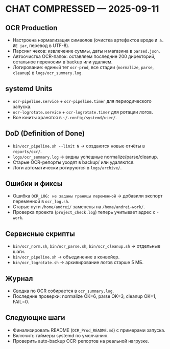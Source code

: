# CHAT COMPRESSED — 2025-09-11

## OCR Production

- Настроена нормализация символов (очистка артефактов вроде `И а. ИЕ jar`, перевод в UTF-8).
- Парсинг чеков: извлечение суммы, даты и магазина в `parsed.json`.
- Автоочистка OCR-папок: оставляем последние 200 директорий, остальное переносим в backup или удаляем.
- Логирование: единый тег `ocr-prod`, все стадии (`normalize`, `parse`, `cleanup`) в `logs/ocr_summary.log`.

## systemd Units

- `ocr-pipeline.service` + `ocr-pipeline.timer` для периодического запуска.
- `ocr-logrotate.service` + `ocr-logrotate.timer` для ротации логов.
- Все юниты хранятся в `~/.config/systemd/user/`.

## DoD (Definition of Done)

- `bin/ocr_pipeline.sh --limit N` → создаются новые отчёты в `reports/ocr/`.
- `logs/ocr_summary.log` → видны успешные normalize/parse/cleanup.
- Старые OCR-репорты уходят в backup/ или удаляются.
- Логи автоматически ротируются в `logs/archive/`.

## Ошибки и фиксы

- Ошибка `OCR_LOG: не заданы границы переменной` → добавили экспорт переменной в `ocr_log.sh`.
- Старые пути `/home/andrei/` заменены на `/home/andrei-work/`.
- Проверка проекта (`project_check.log`) теперь учитывает адрес с `-work`.

## Сервисные скрипты

- `bin/ocr_norm.sh`, `bin/ocr_parse.sh`, `bin/ocr_cleanup.sh` → отдельные шаги.
- `bin/ocr_pipeline.sh` → объединение в конвейер.
- `bin/ocr_logrotate.sh` → архивирование логов старше 5 МБ.

## Журнал

- Сводка по OCR собирается в `ocr_summary.log`.
- Последние проверки: normalize OK=6, parse OK=3, cleanup OK=1, FAIL=0.

## Следующие шаги

- Финализировать README (`OCR_Prod_README.md`) с примерами запуска.
- Включить таймеры systemd по умолчанию.
- Проверить auto-backup OCR-репортов на реальной нагрузке.

